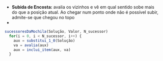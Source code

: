 - **Subida de Encosta:** avalia os vizinhos e vê em qual sentido sobe mais do que a posição atual. Ao chegar num ponto onde não é possível subir, admite-se que chegou no topo
-

```js
sucessoresDaMochila(Solução, Valor, N_sucessor)
  for(i = 0, i < N_sucessor, i++) {
    aux = substitui_1_0(Solução)
    va = avalia(aux)
    aux = inclui_item(aux, va)
  }
```
